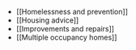 - [[Homelessness and prevention]]
- [[Housing advice]]
- [[Improvements and repairs]]
- [[Multiple occupancy homes]]

